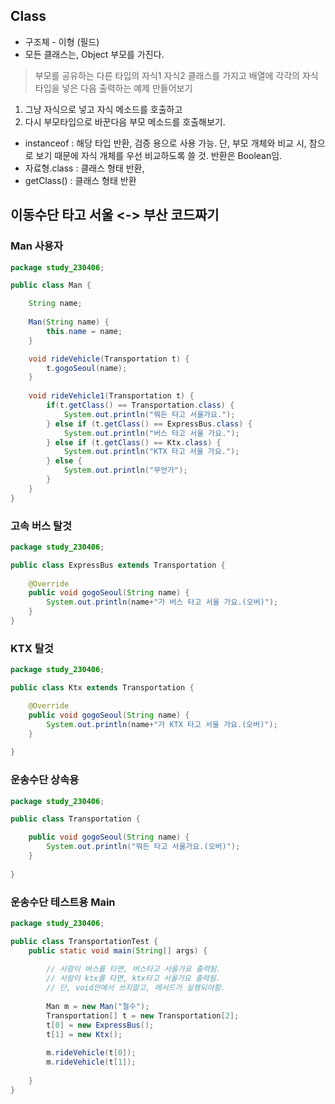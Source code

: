 ## Class

- 구조체 - 이형 (필드)
- 모든 클래스는, Object 부모를 가진다.

>부모를 공유하는 다른 타입의 자식1 자식2 클래스를 가지고
>배열에 각각의 자식 타입을 넣은 다음 출력하는 예제 만들어보기

1. 그냥 자식으로 넣고 자식 메소드를 호출하고
2. 다시 부모타입으로 바꾼다음 부모 메소드를 호출해보기.

- instanceof : 해당 타입 반환, 검증 용으로 사용 가능.
             단, 부모 개체와 비교 시, 참으로 보기 때문에
             자식 개체를 우선 비교하도록 쓸 것.
             반환은 Boolean임.
- 자료형.class : 클래스 형태 반환,
- getClass() : 클래스 형태 반환

## 이동수단 타고 서울 <-> 부산 코드짜기

### Man 사용자

```java
package study_230406;

public class Man {

	String name;
	
	Man(String name) {
		this.name = name;
	}

	void rideVehicle(Transportation t) {
		t.gogoSeoul(name);
	}
	
	void rideVehicle1(Transportation t) {
		if(t.getClass() == Transportation.class) {
			System.out.println("뭐든 타고 서울가요.");
		} else if (t.getClass() == ExpressBus.class) {
			System.out.println("버스 타고 서울 가요.");
		} else if (t.getClass() == Ktx.class) {
			System.out.println("KTX 타고 서울 가요.");
		} else {
			System.out.println("무언가");
		}
	}
}
```

### 고속 버스 탈것

```java
package study_230406;

public class ExpressBus extends Transportation {
	
	@Override
	public void gogoSeoul(String name) {
		System.out.println(name+"가 버스 타고 서울 가요.(오버)");
	}
}
```

### KTX 탈것

```java
package study_230406;

public class Ktx extends Transportation {

	@Override
	public void gogoSeoul(String name) {
		System.out.println(name+"가 KTX 타고 서울 가요.(오버)");
	}
	
}
```

### 운송수단 상속용

```java
package study_230406;

public class Transportation {

	public void gogoSeoul(String name) {
		System.out.println("뭐든 타고 서울가요.(오버)");
	}
	
}
```

### 운송수단 테스트용 Main

```java
package study_230406;

public class TransportationTest {
	public static void main(String[] args) {
		
		// 사람이 버스를 타면, 버스타고 서울가요 출력됨.
		// 사람이 ktx를 타면, ktx타고 서울가요 출력됨.
		// 단, void안에서 쓰지말고, 메서드가 실행되야함.
		
		Man m = new Man("철수");
		Transportation[] t = new Transportation[2];
		t[0] = new ExpressBus();
		t[1] = new Ktx();
		
		m.rideVehicle(t[0]);
		m.rideVehicle(t[1]);
		
	}
}
```